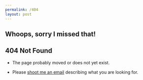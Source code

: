 ```yaml
---
permalink: /404
layout: post
---
```



<?php include_once("analyticstracking.php") ?>

## Whoops, sorry I missed that!

## <a align="center">404 Not Found</a>

+ The page probably moved or does not yet exist. 

+ Please <a href="mailto:{{ site.email }}">shoot me an email</a> describing what you are looking for.
